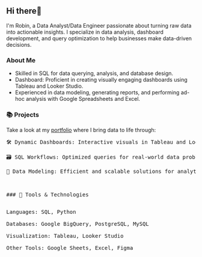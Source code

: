 ## Hi there👋

I'm Robin, a Data Analyst/Data Engineer passionate about turning raw data into actionable insights. I specialize in data analysis, dashboard development, and query optimization to help businesses make data-driven decisions.

### About Me <br />
- Skilled in SQL for data querying, analysis, and database design. <br />
- Dashboard: Proficient in creating visually engaging dashboards using Tableau and Looker Studio. <br />
- Experienced in data modeling, generating reports, and performing ad-hoc analysis with Google Spreadsheets and Excel. <br />

### 📚 Projects<br />
Take a look at my [portfolio](https://github.com/robmar270/Portfolio_Robin.Martin) where I bring data to life through:<br />
<pre>🛠️ Dynamic Dashboards: Interactive visuals in Tableau and Looker Studio.<br />
🗃️ SQL Workflows: Optimized queries for real-world data problems.<br />
🧠 Data Modeling: Efficient and scalable solutions for analytics.<br /> <pre/>

### 🔧 Tools & Technologies<br />
<pre>Languages: SQL, Python<br />
Databases: Google BigQuery, PostgreSQL, MySQL<br />
Visualization: Tableau, Looker Studio<br />
Other Tools: Google Sheets, Excel, Figma<br />

<!--
**robmar270/robmar270** is a ✨ _special_ ✨ repository because its `README.md` (this file) appears on your GitHub profile.

Here are some ideas to get you started:

- 🔭 I’m currently working on ...
- 🌱 I’m currently learning ...
- 👯 I’m looking to collaborate on ...
- 🤔 I’m looking for help with ...
- 💬 Ask me about ...
- 📫 How to reach me: ...
- 😄 Pronouns: ...
- ⚡ Fun fact: ...
-->
